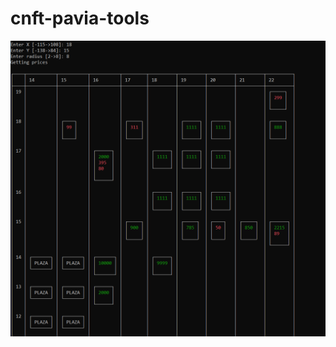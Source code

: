 # cnft-pavia-tools

<img src="https://github.com/adaman81/cnft-pavia-tools/blob/master/pavia.PNG"/>

